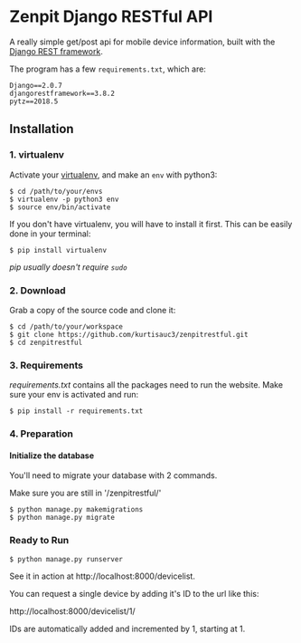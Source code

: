 # Zenpit Django RESTful API

A really simple get/post api for mobile device information, built with the [Django REST framework](http://www.django-rest-framework.org/).

 The program has a few `requirements.txt`, which are:

```
Django==2.0.7
djangorestframework==3.8.2
pytz==2018.5
```

## Installation

### 1. virtualenv
Activate your [virtualenv](https://virtualenv.pypa.io/en/stable/installation/), and make an `env` with python3:


    $ cd /path/to/your/envs
    $ virtualenv -p python3 env
    $ source env/bin/activate

If you don't have virtualenv, you will have to install it first. This can be easily done in your terminal:

    $ pip install virtualenv

*pip usually doesn't require `sudo`*
### 2. Download
Grab a copy of the source code and clone it:

    $ cd /path/to/your/workspace
    $ git clone https://github.com/kurtisauc3/zenpitrestful.git
    $ cd zenpitrestful

### 3. Requirements
 *requirements.txt* contains all the packages need to run the website. Make sure your env is activated and run:

    $ pip install -r requirements.txt

### 4. Preparation

#### Initialize the database
You'll need to migrate your database with 2 commands.

Make sure you are still in '/zenpitrestful/'

    $ python manage.py makemigrations
    $ python manage.py migrate

### Ready to Run

    $ python manage.py runserver

See it in action at http://localhost:8000/devicelist.

You can request a single device by adding it's ID to the url like this:

http://localhost:8000/devicelist/1/

IDs are automatically added and incremented by 1, starting at 1.
